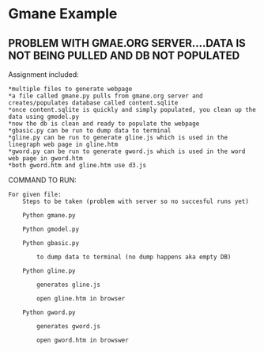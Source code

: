 # Gmane Example
## PROBLEM WITH GMAE.ORG SERVER....DATA IS NOT BEING PULLED AND DB NOT POPULATED

Assignment included:
	
	*multiple files to generate webpage
	*a file called gmane.py pulls from gmane.org server and creates/populates database called content.sqlite
	*once content.sqlite is quickly and simply populated, you clean up the data using gmodel.py
	*now the db is clean and ready to populate the webpage
	*gbasic.py can be run to dump data to terminal
	*gline.py can be run to generate gline.js which is used in the linegraph web page in gline.htm
	*gword.py can be run to generate gword.js which is used in the word web page in gword.htm
	*both gword.htm and gline.htm use d3.js

COMMAND TO RUN:

	For given file:
		Steps to be taken (problem with server so no succesful runs yet)
		
		Python gmane.py
	
		Python gmodel.py

		Python gbasic.py

			to dump data to terminal (no dump happens aka empty DB)

		Python gline.py

			generates gline.js

			open gline.htm in browser

		Python gword.py

			generates gword.js

			open gword.htm in browswer
	 


